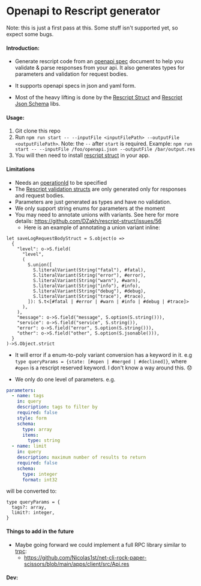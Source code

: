 # Openapi to Rescript generator

Note: this is just a first pass at this. Some stuff isn't supported yet, so expect some bugs.

#### Introduction:

- Generate rescript code from an [openapi spec](https://spec.openapis.org/oas/v3.1.0) document to help you validate & parse responses from your api. It also generates types for parameters and validation for request bodies.

- It supports openapi specs in json and yaml form.

- Most of the heavy lifting is done by the [Rescript Struct](https://github.com/DZakh/rescript-struct) and [Rescript Json Schema](https://github.com/DZakh/rescript-json-schema) libs.

#### Usage:

1. Git clone this repo
2. Run `npm run start -- --inputFile <inputFilePath> --outputFile <outputFilePath>`. Note: the `--` after `start` is required. Example: `npm run start -- --inputFile /foo/openapi.json --outputFile /bar/output.res`
3. You will then need to install [rescript struct](https://github.com/DZakh/rescript-struct#install) in your app.

#### Limitations

- Needs an [operationId](https://spec.openapis.org/oas/v3.1.0#fixed-fields-7) to be specified
- The [Rescript validation structs](https://github.com/DZakh/rescript-struct) are only generated only for responses and request bodies.
- Parameters are just generated as types and have no validation.
- We only support string enums for parameters at the moment
- You may need to annotate unions with variants. See here for more details: https://github.com/DZakh/rescript-struct/issues/56
  - Here is an example of annotating a union variant inline:

```
let saveLogRequestBodyStruct = S.object(o =>
  {
    "level": o->S.field(
      "level",
      (
        S.union([
          S.literalVariant(String("fatal"), #fatal),
          S.literalVariant(String("error"), #error),
          S.literalVariant(String("warn"), #warn),
          S.literalVariant(String("info"), #info),
          S.literalVariant(String("debug"), #debug),
          S.literalVariant(String("trace"), #trace),
        ]): S.t<[#fatal | #error | #warn | #info | #debug | #trace]>
      ),
    ),
    "message": o->S.field("message", S.option(S.string())),
    "service": o->S.field("service", S.string()),
    "error": o->S.field("error", S.option(S.string())),
    "other": o->S.field("other", S.option(S.jsonable())),
  }
)->S.Object.strict
```

- It will error if a enum-to-poly variant conversion has a keyword in it. e.g `type queryParams = {state: [#open | #merged | #declined]}`, where `#open` is a rescript reserved keyword. I don't know a way around this. 😞

- We only do one level of parameters. e.g.

```yaml
parameters:
  - name: tags
    in: query
    description: tags to filter by
    required: false
    style: form
    schema:
      type: array
      items:
        type: string
  - name: limit
    in: query
    description: maximum number of results to return
    required: false
    schema:
      type: integer
      format: int32
```

will be converted to:

```
type queryParams = {
  tags?: array,
  limit?: integer,
}
```

#### Things to add in the future

- Maybe going forward we could implement a full RPC library similar to [trpc](https://trpc.io/):
  - https://github.com/Nicolas1st/net-cli-rock-paper-scissors/blob/main/apps/client/src/Api.res

#### Dev:
